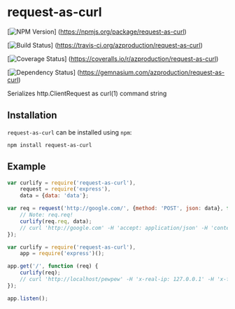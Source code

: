 # request-as-curl
[![NPM Version](https://badge.fury.io/js/request-as-curl.png)]
(https://npmjs.org/package/request-as-curl)

[![Build Status](https://travis-ci.org/azproduction/request-as-curl.png?branch=master)]
(https://travis-ci.org/azproduction/request-as-curl)

[![Coverage Status](https://coveralls.io/repos/azproduction/request-as-curl/badge.png?branch=master)]
(https://coveralls.io/r/azproduction/request-as-curl)

[![Dependency Status](https://gemnasium.com/azproduction/request-as-curl.png)]
(https://gemnasium.com/azproduction/request-as-curl)

Serializes http.ClientRequest as curl(1) command string 

## Installation

`request-as-curl` can be installed using `npm`:

```
npm install request-as-curl
```

## Example

```js
var curlify = require('request-as-curl'),
    request = require('express'),
    data = {data: 'data'};

var req = request('http://google.com/', {method: 'POST', json: data}, function (error, response, expected) {
    // Note: req.req!
    curlify(req.req, data);
    // curl 'http://google.com' -H 'accept: application/json' -H 'content-type: application/json' -H 'connection: keep-alive' --data '{"data":"data"}' --compressed
});
```

```js
var curlify = require('request-as-curl'),
    app = require('express')();

app.get('/', function (req) {
    curlify(req);
    // curl 'http://localhost/pewpew' -H 'x-real-ip: 127.0.0.1' -H 'x-forwarded-for: 127.0.0.1' -H 'x-nginx-proxy: true' -H 'connection: close' -H 'user-agent: Mozilla/5.0 (Macintosh; Intel Mac OS X 10.8; rv:25.0) Gecko/20100101 Firefox/25.0' -H 'accept: text/html,application/xhtml+xml,application/xml;q=0.9,*/*;q=0.8' -H 'accept-language: ru-RU,ru;q=0.8,en-US;q=0.5,en;q=0.3' -H 'accept-encoding: gzip, deflate' -H 'cache-control: max-age=0' --compressed
});

app.listen();
```
